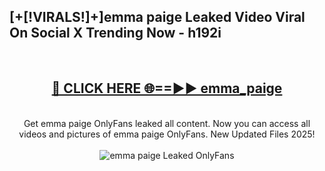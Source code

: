 <h2>[+[!VIRALS!]+]emma paige Leaked Video Viral On Social X Trending Now - h192i</h2>
<br>
<div align="center">
<h2><a href="https://libra.edu.pl?emma_paige" rel="nofollow">🔴 CLICK HERE 🌐==►► emma_paige</a></h2>
<br>
Get emma paige OnlyFans leaked all content. Now you can access all videos and pictures of emma paige OnlyFans. New Updated Files 2025!
<br>
<br>
<a href="https://libra.edu.pl?emma_paige" rel="nofollow" data-target="animated-image.originalLink"><img src="https://i.ibb.co.com/WyWwxjT/player-gif2.gif" alt="emma paige Leaked OnlyFans" style="max-width: 100%; display: inline-block;" data-target="animated-image.originalImage"></a>
</div>
<br>